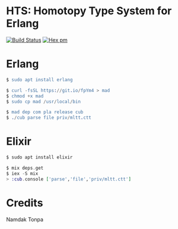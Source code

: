 # HTS: Homotopy Type System for Erlang

[![Build Status](https://travis-ci.com/groupoid/hts.svg?branch=master)](https://travis-ci.com/groupoid/hts)
[![Hex pm](http://img.shields.io/hexpm/v/hts.svg?style=flat)](https://hex.pm/packages/hts)

# Erlang

```erlang
$ sudo apt install erlang
```
```erlang
$ curl -fsSL https://git.io/fpYm4 > mad
$ chmod +x mad
$ sudo cp mad /usr/local/bin
```
```erlang
$ mad dep com pla release cub
$ ./cub parse file priv/mltt.ctt
```

# Elixir

```elixir
$ sudo apt install elixir
```
```elixir
$ mix deps.get
$ iex -S mix
> :cub.console ['parse','file','priv/mltt.ctt']
```

# Credits

Namdak Tonpa
